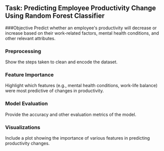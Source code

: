 ## Task: Predicting Employee Productivity Change Using Random Forest Classifier
###Objective 
Predict whether an employee's productivity will decrease or increase based on their work-related factors, mental health conditions, and other relevant attributes.


### Preprocessing 
Show the steps taken to clean and encode the dataset.
### Feature Importance 
Highlight which features (e.g., mental health conditions, work-life balance) were most predictive of changes in productivity.
### Model Evaluation 
Provide the accuracy and other evaluation metrics of the model.
### Visualizations 
Include a plot showing the importance of various features in predicting productivity changes.